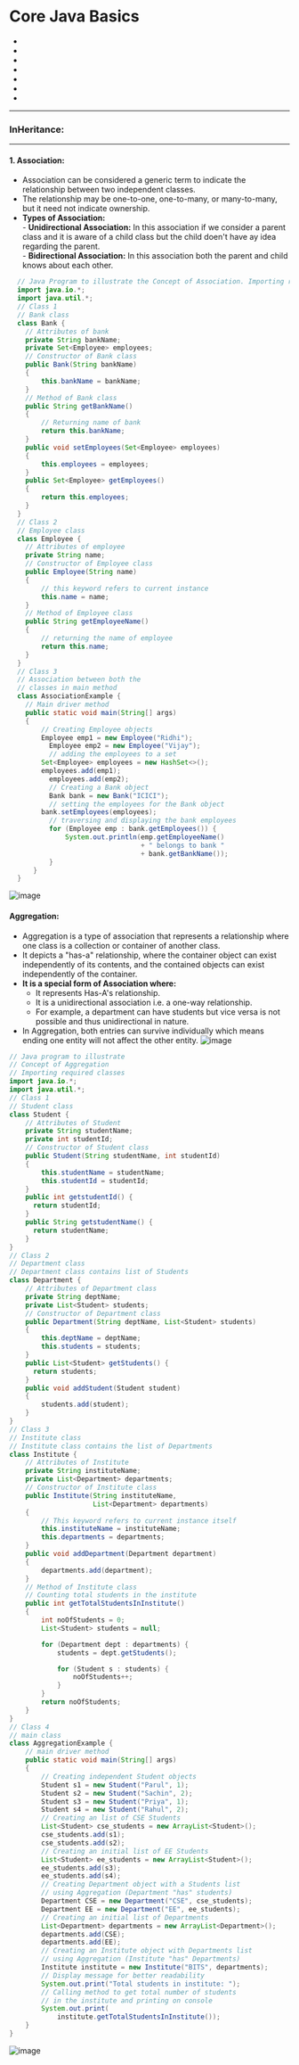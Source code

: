 # Core Java Basics
-
-
-
-
-
-
-
---
### InHeritance:
---
#### 1. Association:
   -  Association can be considered a generic term to indicate the relationship between two independent classes.
   -  The relationship may be one-to-one, one-to-many, or many-to-many, but it need not indicate ownership.
   -  **Types of Association:**<br />
     - **Unidirectional Association:** In this association if we consider a parent class and it is aware of a child class but the child doen't have ay idea regarding the parent.<br />
     - **Bidirectional Association:**  In this association both the parent and child knows about each other.
```java
  // Java Program to illustrate the Concept of Association. Importing required classes
  import java.io.*;
  import java.util.*;
  // Class 1
  // Bank class
  class Bank {
    // Attributes of bank
    private String bankName;
    private Set<Employee> employees;
    // Constructor of Bank class
    public Bank(String bankName)
    {
        this.bankName = bankName;
    }
    // Method of Bank class
    public String getBankName()
    {
        // Returning name of bank
        return this.bankName;
    }
    public void setEmployees(Set<Employee> employees)
    {
        this.employees = employees;
    }
    public Set<Employee> getEmployees()
    {
        return this.employees;
    }
  }
  // Class 2
  // Employee class
  class Employee {
    // Attributes of employee
    private String name;
    // Constructor of Employee class
    public Employee(String name)
    {
        // this keyword refers to current instance
        this.name = name;
    }
    // Method of Employee class
    public String getEmployeeName()
    {
        // returning the name of employee
        return this.name;
    }
  }
  // Class 3
  // Association between both the
  // classes in main method
  class AssociationExample {
    // Main driver method
    public static void main(String[] args)
    {
        // Creating Employee objects
        Employee emp1 = new Employee("Ridhi");
          Employee emp2 = new Employee("Vijay");
          // adding the employees to a set
        Set<Employee> employees = new HashSet<>();
        employees.add(emp1);
          employees.add(emp2);
          // Creating a Bank object
          Bank bank = new Bank("ICICI");
          // setting the employees for the Bank object
        bank.setEmployees(employees);
          // traversing and displaying the bank employees 
          for (Employee emp : bank.getEmployees()) {
              System.out.println(emp.getEmployeeName()
                                 + " belongs to bank "
                                 + bank.getBankName());
          }
      }
  }
```
![image](https://github.com/user-attachments/assets/09ad5856-0551-41b7-953b-a2c2fa739b2e)

#### Aggregation:
- Aggregation is a type of association that represents a relationship where one class is a collection or container of another class.
- It depicts a "has-a" relationship, where the container object can exist independently of its contents, and the contained objects can exist independently of the container.
- **It is a special form of Association where:**
    - It represents Has-A's relationship.
    - It is a unidirectional association i.e. a one-way relationship.
    - For example, a department can have students but vice versa is not possible and thus unidirectional in nature.
- In Aggregation, both entries can survive individually which means ending one entity will not affect the other entity.
![image](https://github.com/user-attachments/assets/7494befc-90c9-45ce-9fbd-b4e1d6d74405)

```java
// Java program to illustrate
// Concept of Aggregation
// Importing required classes
import java.io.*;
import java.util.*;
// Class 1
// Student class
class Student {
    // Attributes of Student
    private String studentName;
    private int studentId;
    // Constructor of Student class
    public Student(String studentName, int studentId)
    {
        this.studentName = studentName;
        this.studentId = studentId;
    }
    public int getstudentId() { 
      return studentId; 
    }
    public String getstudentName() {
      return studentName; 
    }
}
// Class 2
// Department class 
// Department class contains list of Students
class Department {
    // Attributes of Department class
    private String deptName;
    private List<Student> students;
    // Constructor of Department class
    public Department(String deptName, List<Student> students)
    {
        this.deptName = deptName;
        this.students = students;
    }
    public List<Student> getStudents() {
      return students; 
    }
    public void addStudent(Student student)
    {
        students.add(student);
    }
}
// Class 3
// Institute class
// Institute class contains the list of Departments
class Institute {
    // Attributes of Institute
    private String instituteName;
    private List<Department> departments;
    // Constructor of Institute class
    public Institute(String instituteName,
                     List<Department> departments)
    {
        // This keyword refers to current instance itself
        this.instituteName = instituteName;
        this.departments = departments;
    }
    public void addDepartment(Department department)
    {
        departments.add(department);
    }
    // Method of Institute class
    // Counting total students in the institute
    public int getTotalStudentsInInstitute()
    {
        int noOfStudents = 0;
        List<Student> students = null;

        for (Department dept : departments) {
            students = dept.getStudents();

            for (Student s : students) {
                noOfStudents++;
            }
        }
        return noOfStudents;
    }
}
// Class 4
// main class
class AggregationExample {
    // main driver method
    public static void main(String[] args)
    {
        // Creating independent Student objects
        Student s1 = new Student("Parul", 1);
        Student s2 = new Student("Sachin", 2);
        Student s3 = new Student("Priya", 1);
        Student s4 = new Student("Rahul", 2);
        // Creating an list of CSE Students
        List<Student> cse_students = new ArrayList<Student>();
        cse_students.add(s1);
        cse_students.add(s2);
        // Creating an initial list of EE Students
        List<Student> ee_students = new ArrayList<Student>();
        ee_students.add(s3);
        ee_students.add(s4);
        // Creating Department object with a Students list
        // using Aggregation (Department "has" students)
        Department CSE = new Department("CSE", cse_students);
        Department EE = new Department("EE", ee_students);
        // Creating an initial list of Departments
        List<Department> departments = new ArrayList<Department>();
        departments.add(CSE);
        departments.add(EE);
        // Creating an Institute object with Departments list
        // using Aggregation (Institute "has" Departments)
        Institute institute = new Institute("BITS", departments);
        // Display message for better readability
        System.out.print("Total students in institute: ");
        // Calling method to get total number of students
        // in the institute and printing on console
        System.out.print(
            institute.getTotalStudentsInInstitute());
    }
}
```
![image](https://github.com/user-attachments/assets/20988caa-572d-4126-91b6-d8d2d3d8a73b)



